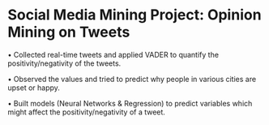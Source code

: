 # Social Media Mining Project: Opinion Mining on Tweets

• Collected real-time tweets and applied VADER to quantify the positivity/negativity of the tweets.

• Observed the values and tried to predict why people in various cities are upset or happy.

• Built models (Neural Networks & Regression) to predict variables which might affect the positivity/negativity of a tweet.
